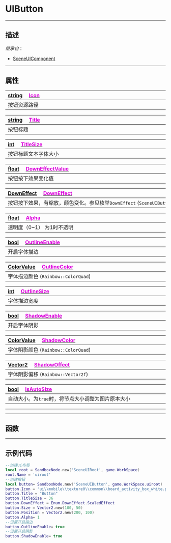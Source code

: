 # UIButton
------------------------------------------------------------------------------------------
## 描述

*继承自*：
* [SceneUIComponent](/Api/Class/Scene/SceneUIComponent.md)

------------------------------------------------------------------------------------------
## 属性

|<div style="width:1000px">[string](/Api/DataType/String.md) &emsp;[<font color="dd00dd">Icon</font>](/Api/Class/Scene/SceneUIButton_F/Icon.md)</div>|
|:---|
|按钮资源路径|

|<div style="width:1000px">[string](/Api/DataType/String.md) &emsp;[<font color="dd00dd">Title</font>](/Api/Class/Scene/SceneUIButton_F/Title.md)</div>|
|:---|
|按钮标题|

|<div style="width:1000px">[int](/Api/DataType/Int.md) &emsp;[<font color="dd00dd">TitleSize</font>](/Api/Class/Scene/SceneUIButton_F/TitleSize.md)</div>|
|:---|
|按钮标题文本字体大小|

|<div style="width:1000px">[float](/Api/DataType/Float.md) &emsp;[<font color="dd00dd">DownEffectValue</font>](/Api/Class/Scene/SceneUIButton_F/DownEffectValue.md)</div>|
|:---|
|按钮按下效果变化值|

|<div style="width:1000px">[DownEffect]() &emsp;[<font color="dd00dd">DownEffect</font>](/Api/Class/Scene/SceneUIButton_F/DownEffect.md)</div>|
|:---|
|按钮按下效果，有缩放，颜色变化。参见枚举`DownEffect` (`SceneUIButton::ButtonDownEffect`)|

|<div style="width:1000px">[float](/Api/DataType/Float.md) &emsp;[<font color="dd00dd">Alpha</font>](/Api/Class/Scene/SceneUIButton_F/Alpha.md)</div>|
|:---|
|透明度（0~1） 为1时不透明|

|<div style="width:1000px">[bool](/Api/DataType/Bool.md) &emsp;[<font color="dd00dd">OutlineEnable</font>](/Api/Class/Scene/SceneUIButton_F/OutlineEnable.md)</div>|
|:---|
|开启字体描边|

|<div style="width:1000px">[ColorValue](/Api/DataType/colorvalue.md) &emsp;[<font color="dd00dd">OutlineColor</font>](/Api/Class/Scene/SceneUIButton_F/OutlineColor.md)</div>|
|:---|
|字体描边颜色  (`Rainbow::ColorQuad`)|

|<div style="width:1000px">[int](/Api/DataType/Int.md) &emsp;[<font color="dd00dd">OutlineSize</font>](/Api/Class/Scene/SceneUIButton_F/OutlineSize.md)</div>|
|:---|
|字体描边宽度|

|<div style="width:1000px">[bool](/Api/DataType/Bool.md) &emsp;[<font color="dd00dd">ShadowEnable</font>](/Api/Class/Scene/SceneUIButton_F/ShadowEnable.md)</div>|
|:---|
|开启字体阴影|

|<div style="width:1000px">[ColorValue](/Api/DataType/colorvalue.md) &emsp;[<font color="dd00dd">ShadowColor</font>](/Api/Class/Scene/SceneUIButton_F/ShadowColor.md)</div>|
|:---|
|字体阴影颜色  (`Rainbow::ColorQuad`)|

|<div style="width:1000px">[Vector2](/Api/DataType/Vector2.md) &emsp;[<font color="dd00dd">ShadowOffect</font>](/Api/Class/Scene/SceneUIButton_F/ShadowOffect.md)</div>|
|:---|
|字体阴影偏移 (`Rainbow::Vector2f`)|

|<div style="width:1000px">[bool](/Api/DataType/Bool.md) &emsp;[<font color="dd00dd">IsAutoSize</font>](/Api/Class/Scene/SceneUIButton_F/IsAutoSize.md)</div>|
|:---|
|自动大小。为`true`时，将节点大小调整为图片原本大小|

------------------------------------------------------------------------------------------


------------------------------------------------------------------------------------------
## 函数


------------------------------------------------------------------------------------------
## 示例代码

```lua
--创建ui布局
local root = SandboxNode.new('SceneUIRoot', game.WorkSpace)
root.Name = 'uiroot'
--创建按钮
local button= SandboxNode.new('SceneUIButton', game.WorkSpace.uiroot)
button.Icon = 'ui\\mobile\\texture0\\common\\board_activity_box_white.png'
button.Title = "Button"
button.TitleSize = 36
button.DownEffect = Enum.DownEffect.ScaledEffect
button.Size = Vector2.new(100, 50)
button.Position = Vector2.new(200, 100)
button.Alpha= 1
--设置开启描边
button.OutlineEnable= true
--设置开启阴影
button.ShadowEnable= true
```